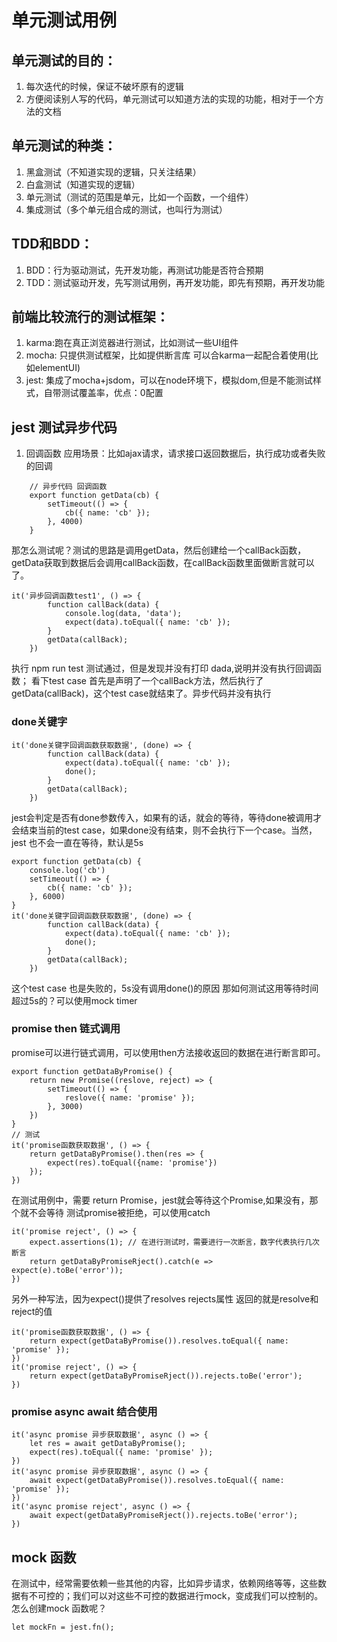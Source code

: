 # 单元测试用例
## 单元测试的目的：
1. 每次迭代的时候，保证不破坏原有的逻辑
2. 方便阅读别人写的代码，单元测试可以知道方法的实现的功能，相对于一个方法的文档

## 单元测试的种类：
1. 黑盒测试（不知道实现的逻辑，只关注结果）
2. 白盒测试（知道实现的逻辑）
3. 单元测试（测试的范围是单元，比如一个函数，一个组件）
4. 集成测试（多个单元组合成的测试，也叫行为测试）

## TDD和BDD：
1. BDD：行为驱动测试，先开发功能，再测试功能是否符合预期
2. TDD：测试驱动开发，先写测试用例，再开发功能，即先有预期，再开发功能

## 前端比较流行的测试框架：
1. karma:跑在真正浏览器进行测试，比如测试一些UI组件
2. mocha: 只提供测试框架，比如提供断言库 可以合karma一起配合着使用(比如elementUI)
3. jest: 集成了mocha+jsdom，可以在node环境下，模拟dom,但是不能测试样式，自带测试覆盖率，优点：0配置

## jest 测试异步代码
1. 回调函数
应用场景：比如ajax请求，请求接口返回数据后，执行成功或者失败的回调
```
    // 异步代码 回调函数
    export function getData(cb) {
        setTimeout(() => {
            cb({ name: 'cb' });
        }, 4000)
    }   
```
那怎么测试呢？测试的思路是调用getData，然后创建给一个callBack函数，getData获取到数据后会调用callBack函数，在callBack函数里面做断言就可以了。
```
it('异步回调函数test1', () => {
        function callBack(data) {
            console.log(data, 'data');
            expect(data).toEqual({ name: 'cb' });
        }
        getData(callBack);
    })
```
执行 npm run test 测试通过，但是发现并没有打印 dada,说明并没有执行回调函数；
看下test case  首先是声明了一个callBack方法，然后执行了getData(callBack)，这个test case就结束了。异步代码并没有执行
### done关键字
```
it('done关键字回调函数获取数据', (done) => {
        function callBack(data) {
            expect(data).toEqual({ name: 'cb' });
            done();
        }
        getData(callBack);
    })
```
jest会判定是否有done参数传入，如果有的话，就会的等待，等待done被调用才会结束当前的test case，如果done没有结束，则不会执行下一个case。当然，jest 也不会一直在等待，默认是5s
```
export function getData(cb) {
    console.log('cb')
    setTimeout(() => {
        cb({ name: 'cb' });
    }, 6000)
}
it('done关键字回调函数获取数据', (done) => {
        function callBack(data) {
            expect(data).toEqual({ name: 'cb' });
            done();
        }
        getData(callBack);
    })

```
这个test case 也是失败的，5s没有调用done()的原因
那如何测试这用等待时间超过5s的？可以使用mock timer

### promise then 链式调用
promise可以进行链式调用，可以使用then方法接收返回的数据在进行断言即可。
```
export function getDataByPromise() {
    return new Promise((reslove, reject) => {
        setTimeout(() => {
            reslove({ name: 'promise' });
        }, 3000)
    })
}
// 测试
it('promise函数获取数据', () => {
    return getDataByPromise().then(res => {
        expect(res).toEqual({name: 'promise'})
    });
})
```
在测试用例中，需要 return Promise，jest就会等待这个Promise,如果没有，那个就不会等待
测试promise被拒绝，可以使用catch
```
it('promise reject', () => {
    expect.assertions(1); // 在进行测试时，需要进行一次断言，数字代表执行几次断言
    return getDataByPromiseRject().catch(e => expect(e).toBe('error'));
})
```
另外一种写法，因为expect()提供了resolves rejects属性 返回的就是resolve和reject的值
```
it('promise函数获取数据', () => {
    return expect(getDataByPromise()).resolves.toEqual({ name: 'promise' });
})
it('promise reject', () => {
    return expect(getDataByPromiseRject()).rejects.toBe('error');
})
```
### promise async await 结合使用
```
it('async promise 异步获取数据', async () => {
    let res = await getDataByPromise();
    expect(res).toEqual({ name: 'promise' });
})
it('async promise 异步获取数据', async () => {
    await expect(getDataByPromise()).resolves.toEqual({ name: 'promise' });
})
it('async promise reject', async () => {
    await expect(getDataByPromiseRject()).rejects.toBe('error');
})
```
## mock 函数
在测试中，经常需要依赖一些其他的内容，比如异步请求，依赖网络等等，这些数据有不可控的；我们可以对这些不可控的数据进行mock，变成我们可以控制的。
怎么创建mock 函数呢？
```
let mockFn = jest.fn();
```